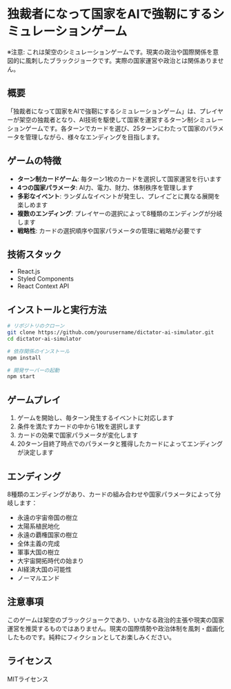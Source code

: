 # 独裁者になって国家をAIで強靭にするシミュレーションゲーム

※注意: これは架空のシミュレーションゲームです。現実の政治や国際関係を意図的に風刺したブラックジョークです。実際の国家運営や政治とは関係ありません。

## 概要

「独裁者になって国家をAIで強靭にするシミュレーションゲーム」は、プレイヤーが架空の独裁者となり、AI技術を駆使して国家を運営するターン制シミュレーションゲームです。各ターンでカードを選び、25ターンにわたって国家のパラメータを管理しながら、様々なエンディングを目指します。

## ゲームの特徴

- **ターン制カードゲーム**: 毎ターン1枚のカードを選択して国家運営を行います
- **4つの国家パラメータ**: AI力、電力、財力、体制秩序を管理します
- **多彩なイベント**: ランダムなイベントが発生し、プレイごとに異なる展開を楽しめます
- **複数のエンディング**: プレイヤーの選択によって8種類のエンディングが分岐します
- **戦略性**: カードの選択順序や国家パラメータの管理に戦略が必要です

## 技術スタック

- React.js
- Styled Components
- React Context API

## インストールと実行方法

```bash
# リポジトリのクローン
git clone https://github.com/yourusername/dictator-ai-simulator.git
cd dictator-ai-simulator

# 依存関係のインストール
npm install

# 開発サーバーの起動
npm start
```

## ゲームプレイ

1. ゲームを開始し、毎ターン発生するイベントに対応します
2. 条件を満たすカードの中から1枚を選択します
3. カードの効果で国家パラメータが変化します
4. 20ターン目終了時点でのパラメータと獲得したカードによってエンディングが決定します

## エンディング

8種類のエンディングがあり、カードの組み合わせや国家パラメータによって分岐します：

- 永遠の宇宙帝国の樹立 
- 太陽系植民地化
- 永遠の覇権国家の樹立
- 全体主義の完成
- 軍事大国の樹立
- 大宇宙開拓時代の始まり
- AI経済大国の可能性
- ノーマルエンド

## 注意事項

このゲームは架空のブラックジョークであり、いかなる政治的主張や現実の国家運営を推奨するものではありません。現実の国際情勢や政治体制を風刺・戯画化したものです。純粋にフィクションとしてお楽しみください。

## ライセンス

MITライセンス